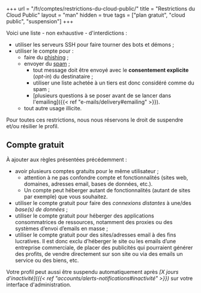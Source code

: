 +++
url = "/fr/comptes/restrictions-du-cloud-public/"
title = "Restrictions du Cloud Public"
layout = "man"
hidden = true
tags = ["plan gratuit", "cloud public", "suspension"]
+++

Voici une liste - non exhaustive - d'interdictions :

- utiliser les serveurs SSH pour faire tourner des bots et démons ;
- utiliser le compte pour :
	- faire du [phishing](https://fr.wikipedia.org/wiki/Hame%C3%A7onnage) ;
	- envoyer du [spam](https://fr.wikipedia.org/wiki/Spam#Dans_l'Union_europ%C3%A9enne) ;
		- tout message doit être envoyé avec le **consentement explicite** (_opt-in_) du destinataire ;
		- utiliser une liste achetée à un tiers est donc considéré comme du spam ;
		- [plusieurs questions à se poser avant de se lancer dans l'emailing]({{< ref "e-mails/delivery#emailing" >}}).
	- tout autre usage illicite.

Pour toutes ces restrictions, nous nous réservons le droit de suspendre et/ou résilier le profil.

## Compte gratuit

À ajouter aux règles présentées précédemment :

- avoir plusieurs comptes gratuits pour le même utilisateur ;
    - attention à ne pas confondre compte et fonctionnalités (sites web, domaines, adresses email, bases de données, etc.).
    - Un compte peut héberger autant de fonctionnalités (autant de sites par exemple) que vous souhaitez.
- utiliser le compte gratuit pour faire des *connexions distantes* à une/des *base(s) de données* ;
- utiliser le compte gratuit pour héberger des applications consommatrices de ressources, notamment des proxies ou des systèmes d’envoi d’emails en masse ;
- utiliser le compte gratuit pour des sites/adresses email à des fins lucratives. Il est donc exclu d’héberger le site ou les emails d’une entreprise commerciale, de placer des publicités qui pourraient générer des profits, de vendre directement sur son site ou via des emails un service ou des biens, etc.

Votre profil peut aussi être suspendu automatiquement après _[X jours d'inactivité]({{< ref "accounts/alerts-notifications#inactivité" >}})_ sur votre interface d'administration.

